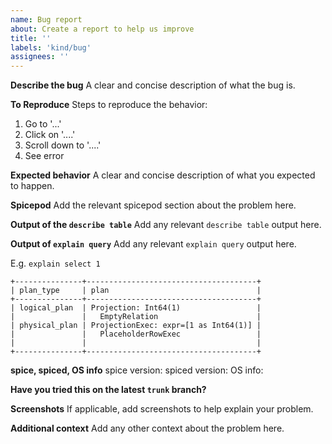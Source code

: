 ```yaml
---
name: Bug report
about: Create a report to help us improve
title: ''
labels: 'kind/bug'
assignees: ''
---
```


**Describe the bug**
A clear and concise description of what the bug is.

**To Reproduce**
Steps to reproduce the behavior:

1. Go to '...'
2. Click on '....'
3. Scroll down to '....'
4. See error

**Expected behavior**
A clear and concise description of what you expected to happen.

**Spicepod**
Add the relevant spicepod section about the problem here.

**Output of the `describe table`**
Add any relevant `describe table` output here.

**Output of `explain query`**
Add any relevant `explain query` output here.

E.g. `explain select 1`
```
+---------------+--------------------------------------+
| plan_type     | plan                                 |
+---------------+--------------------------------------+
| logical_plan  | Projection: Int64(1)                 |
|               |   EmptyRelation                      |
| physical_plan | ProjectionExec: expr=[1 as Int64(1)] |
|               |   PlaceholderRowExec                 |
|               |                                      |
+---------------+--------------------------------------+
```

**spice, spiced, OS info**
spice version:
spiced version:
OS info:

**Have you tried this on the latest `trunk` branch?**

**Screenshots**
If applicable, add screenshots to help explain your problem.

**Additional context**
Add any other context about the problem here.

